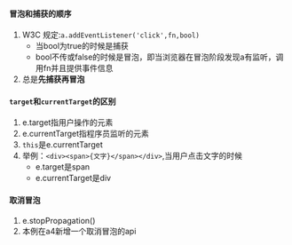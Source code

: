 #### 冒泡和捕获的顺序
1. W3C 规定:`a.addEventListener('click',fn,bool)`
    - 当bool为true的时候是捕获
    - bool不传或false的时候是冒泡，即当浏览器在冒泡阶段发现a有监听，调用fn并且提供事件信息
2. 总是**先捕获再冒泡**

#### `target`和`currentTarget`的区别
1. e.target指用户操作的元素
2. e.currentTarget指程序员监听的元素
3. `this`是e.currentTarget
4. 举例：`<div><span>{文字}</span></div>`,当用户点击文字的时候
   - e.target是span
   - e.currentTarget是div

#### 取消冒泡
1. e.stopPropagation()
2. 本例在a4新增一个取消冒泡的api
